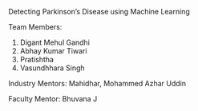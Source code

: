 Detecting Parkinson’s Disease using Machine Learning

Team Members:
1. Digant Mehul Gandhi
2. Abhay Kumar Tiwari
3. Pratishtha
4. Vasundhhara Singh

Industry Mentors: Mahidhar, Mohammed Azhar Uddin

Faculty Mentor: Bhuvana J
